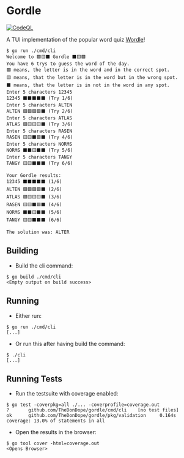 # Gordle

[![CodeQL](https://github.com/TheDonDope/gordle/actions/workflows/codeql-analysis.yml/badge.svg)](https://github.com/TheDonDope/gordle/actions/workflows/codeql-analysis.yml)

A TUI implementation of the popular word quiz [Wordle](https://www.powerlanguage.co.uk/wordle/)!

```shell
$ go run ./cmd/cli
Welcome to 🟩🟨⬛ Gordle ⬛🟨🟩
You have 6 trys to guess the word of the day.
🟩 means, the letter is in the word and in the correct spot.
🟨 means, that the letter is in the word but in the wrong spot.
⬛ means, that the letter is in not in the word in any spot.
Enter 5 characters 12345
12345 ⬛⬛⬛⬛⬛ (Try 1/6)
Enter 5 characters ALTEN
ALTEN 🟩🟩🟩🟩⬛ (Try 2/6)
Enter 5 characters ATLAS
ATLAS 🟩🟨🟨🟨⬛ (Try 3/6)
Enter 5 characters RASEN
RASEN 🟨🟨⬛🟩⬛ (Try 4/6)
Enter 5 characters NORMS
NORMS ⬛⬛🟨⬛⬛ (Try 5/6)
Enter 5 characters TANGY
TANGY 🟨🟨⬛⬛⬛ (Try 6/6)

Your Gordle results:
12345 ⬛⬛⬛⬛⬛ (1/6)
ALTEN 🟩🟩🟩🟩⬛ (2/6)
ATLAS 🟩🟨🟨🟨⬛ (3/6)
RASEN 🟨🟨⬛🟩⬛ (4/6)
NORMS ⬛⬛🟨⬛⬛ (5/6)
TANGY 🟨🟨⬛⬛⬛ (6/6)

The solution was: ALTER
```

## Building

- Build the cli command:

```shell
$ go build ./cmd/cli
<Empty output on build success>
```

## Running

- Either run:

```shell
$ go run ./cmd/cli
[...]
```

- Or run this after having build the command:

```shell
$ ./cli
[...]
```

## Running Tests

- Run the testsuite with coverage enabled:

```shell
$ go test -coverpkg=all ./... -coverprofile=coverage.out
?       github.com/TheDonDope/gordle/cmd/cli    [no test files]
ok      github.com/TheDonDope/gordle/pkg/validation     0.164s  coverage: 13.0% of statements in all
```

- Open the results in the browser:

```shell
$ go tool cover -html=coverage.out
<Opens Browser>
```
